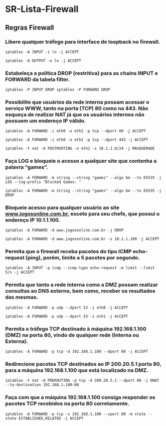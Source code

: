 # SR-Lista-Firewall

## Regras Firewall
### Libere qualquer tráfego para interface de loopback no firewall.
 ```shell
iptables -A INPUT -i lo -j ACCEPT
```
```shell
iptables -A OUTPUT -o lo -j ACCEPT
```
### Estabeleça a política DROP (restritiva) para as chains INPUT e FORWARD da tabela filter.
```shell
iptables -P INPUT DROP iptables -P FORWARD DROP
```
### Possibilite que usuários da rede interna possam acessar o serviço WWW, tanto na porta (TCP) 80 como na 443. Não esqueça de realizar NAT já que os usuários internos não possuem um endereço IP válido.
```shell
iptables -A FORWARD -i eth0 -o eth2 -p tcp --dport 80 -j ACCEPT 
```
```shell
iptables -A FORWARD -i eth0 -o eth2 -p tcp --dport 443 -j ACCEPT
```
```shell
iptables -t nat -A POSTROUTING -o eth2 -s 10.1.1.0/24 -j MASQUERADE
```
### Faça LOG e bloqueie o acesso a qualquer site que contenha a palavra “games”.
```shell
iptables -A FORWARD -m string --string "games" --algo bm --to 65535 -j LOG --log-prefix "Blocked Games: "
```
```shell
iptables -A FORWARD -m string --string "games" --algo bm --to 65535 -j DROP
```
### Bloqueie acesso para qualquer usuário ao site www.jogosonline.com.br, exceto para seu chefe, que possui o endereço IP 10.1.1.100.
```shell
iptables -A FORWARD -d www.jogosonline.com.br -j DROP
```
```shell
iptables -A FORWARD -d www.jogosonline.com.br -s 10.1.1.100 -j ACCEPT
```
### Permita que o firewall receba pacotes do tipo ICMP echo-request (ping), porém, limite a 5 pacotes por segundo.
```shell
iptables -A INPUT -p icmp --icmp-type echo-request -m limit --limit 5/s -j ACCEPT
```
### Permita que tanto a rede interna como a DMZ possam realizar consultas ao DNS externo, bem como, receber os resultados das mesmas.
```shell
iptables -A FORWARD -p udp --dport 53 -i eth0 -j ACCEPT
```
```shell
iptables -A FORWARD -p udp --dport 53 -i eth1 -j ACCEPT
```
### Permita o tráfego TCP destinado à máquina 192.168.1.100 (DMZ) na porta 80, vindo de qualquer rede (Interna ou Externa).
```shell
iptables -A FORWARD -p tcp -d 192.168.1.100 --dport 80 -j ACCEPT
```
### Redirecione pacotes TCP destinados ao IP 200.20.5.1 porta 80, para a máquina 192.168.1.100 que está localizado na DMZ.
```shell
iptables -t nat -A PREROUTING -p tcp -d 200.20.5.1 --dport 80 -j DNAT --to-destination 192.168.1.100:80
```
### Faça com que a máquina 192.168.1.100 consiga responder os pacotes TCP recebidos na porta 80 corretamente.
```shell
iptables -A FORWARD -p tcp -s 192.168.1.100 --sport 80 -m state --state ESTABLISHED,RELATED -j ACCEPT
```
